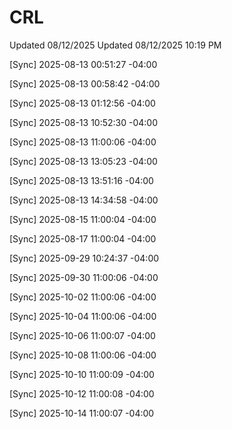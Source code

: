 # CRL
Updated 08/12/2025
Updated 08/12/2025 10:19 PM

[Sync] 2025-08-13 00:51:27 -04:00

[Sync] 2025-08-13 00:58:42 -04:00

[Sync] 2025-08-13 01:12:56 -04:00

[Sync] 2025-08-13 10:52:30 -04:00

[Sync] 2025-08-13 11:00:06 -04:00

[Sync] 2025-08-13 13:05:23 -04:00

[Sync] 2025-08-13 13:51:16 -04:00

[Sync] 2025-08-13 14:34:58 -04:00

[Sync] 2025-08-15 11:00:04 -04:00

[Sync] 2025-08-17 11:00:04 -04:00

[Sync] 2025-09-29 10:24:37 -04:00

[Sync] 2025-09-30 11:00:06 -04:00

[Sync] 2025-10-02 11:00:06 -04:00

[Sync] 2025-10-04 11:00:06 -04:00

[Sync] 2025-10-06 11:00:07 -04:00

[Sync] 2025-10-08 11:00:06 -04:00

[Sync] 2025-10-10 11:00:09 -04:00

[Sync] 2025-10-12 11:00:08 -04:00

[Sync] 2025-10-14 11:00:07 -04:00
